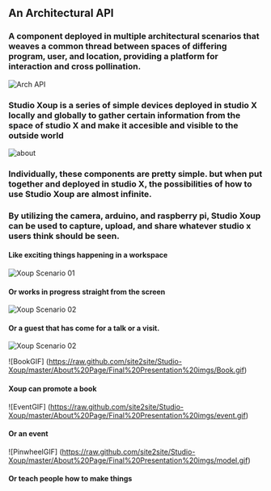 ## An Architectural API

### A component deployed in multiple architectural scenarios that weaves a common thread between spaces of differing program, user, and location, providing a platform for interaction and cross pollination.      

![Arch API](https://raw.github.com/site2site/Studio-Xoup/master/About%20Page/Final%20Presentation%20imgs/api%20definition-01.jpg)

### Studio Xoup is a series of simple devices deployed in studio X locally and globally to gather certain information from the space of studio X and make it accesible and visible to the outside world

![about](https://raw.github.com/site2site/Studio-Xoup/master/About%20Page/About-web-expanded.jpg)

### Individually, these components are pretty simple. but when put together and deployed in studio X, the possibilities of how to use Studio Xoup are almost infinite.

### By utilizing the camera, arduino, and raspberry pi, Studio Xoup can be used to capture, upload, and share whatever studio x users think should be seen.

#### Like exciting things happening in a workspace
![Xoup Scenario 01](https://raw.github.com/site2site/Studio-Xoup/master/About%20Page/Final%20Presentation%20imgs/xoup%20scenario-04.jpg)

#### Or works in progress straight from the screen
![Xoup Scenario 02](https://raw.github.com/site2site/Studio-Xoup/master/About%20Page/Final%20Presentation%20imgs/xoup%20scenario-05.jpg)

#### Or a guest that has come for a talk or a visit.
![Xoup Scenario 02](https://raw.github.com/site2site/Studio-Xoup/master/About%20Page/Final%20Presentation%20imgs/xoup%20scenario-06.jpg)






![BookGIF] (https://raw.github.com/site2site/Studio-Xoup/master/About%20Page/Final%20Presentation%20imgs/Book.gif)
#### Xoup can promote a book



 ![EventGIF] (https://raw.github.com/site2site/Studio-Xoup/master/About%20Page/Final%20Presentation%20imgs/event.gif)
#### Or an event



![PinwheelGIF] (https://raw.github.com/site2site/Studio-Xoup/master/About%20Page/Final%20Presentation%20imgs/model.gif)
#### Or teach people how to make things
